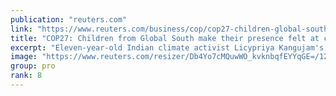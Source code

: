 ```yaml
---
publication: "reuters.com"
link: "https://www.reuters.com/business/cop/cop27-children-global-south-make-their-presence-felt-climate-summit-2022-11-16/"
title: "COP27: Children from Global South make their presence felt at climate summit"
excerpt: "Eleven-year-old Indian climate activist Licypriya Kangujam's dogged questioning of Britain's climate minister Zac Goldsmith about the fate of climate activists detained in his country was one of the m"
image: "https://www.reuters.com/resizer/Db4Yo7cMQuwWO_kvknbqfEYYqGE=/1200x628/smart/filters:quality(80)/cloudfront-us-east-2.images.arcpublishing.com/reuters/42J2DWWDHZNX5OOKZINU2FVL64.jpg"
group: pro
rank: 8
---
```

